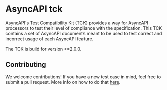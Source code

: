 # AsyncAPI tck
AsyncAPI's Test Compatibility Kit (TCK) provides a way for AsyncAPI processors to test their level of compliance with the specification. This TCK contains a set of AsyncAPI documents meant to be used to test correct and incorrect usage of each AsyncAPI feature.

The TCK is build for version >=2.0.0.

## Contributing
We welcome contributions! If you have a new test case in mind, feel free to submit a pull request. More info on how to do that [here](./CONTRIBUTING.md).
